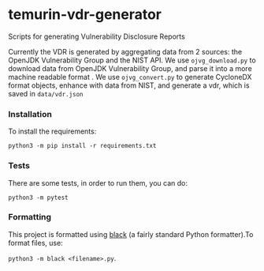 # temurin-vdr-generator
Scripts for generating Vulnerability Disclosure Reports


Currently the VDR is generated by aggregating data from 2 sources: the OpenJDK Vulnerability Group and the NIST API.
We use `ojvg_download.py` to download data from OpenJDK Vulnerability Group, and parse it into a more machine readable format .
We use `ojvg_convert.py` to generate CycloneDX format objects, enhance with data from NIST, and generate a vdr, which is saved in `data/vdr.json`

### Installation
To install the requirements:

`python3 -m pip install -r requirements.txt`

### Tests
There are some tests, in order to run them, you can do: 

`python3 -m pytest`

### Formatting
This project is formatted using [black](https://pypi.org/project/black/) (a fairly standard Python formatter).To format files, use:

`python3 -m black <filename>.py`.
